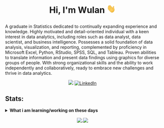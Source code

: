 # <p align=center> Hi, I'm Wulan <img src='https://github.com/elhakimyasya/elhakimyasya/blob/master/assets/Hi.gif' width='29' height='29'/>
A graduate in Statistics dedicated to continually expanding experience and knowledge. Highly motivated and detail-oriented individual with a keen interest in data analytics, including roles such as data analyst, data scientist, and business intelligence. Possesses a solid foundation of data analysis, visualization, and reporting, complemented by proficiency in Microsoft Excel, Python, RStudio, SPSS, SQL, and Tableau. Proven abilities to translate information and present data findings using graphics for diverse groups of people. With strong organizational skills and the ability to work independently and collaboratively, ready to embrace new challenges and thrive in data analytics.

 <p align=center>
 <a href="mailto:wulan391@sci.ui.ac.id" target="_blank"><img src="https://img.shields.io/badge/Gmail-D14836?&style=for-the-badge&logo=gmail&logoColor=white"/></a>   
  <a href="https://www.linkedin.com/in/fitriadwi/" target="_blank"><img alt="LinkedIn" src="https://img.shields.io/badge/Linkedln-%230077B5.svg?&style=for-the-badge&logo=linkedin&logoColor=white" /></a>    
</p>

## Stats:
<details>
 <summary><strong>What i am learning/working on these days</strong></summary>
   - 🔭 I'm currently working on several independent projects. </br>
   - 🌱 I’m currently learning Google Analytics 4. </br>
</details>
    <p align=center>
  <a href="#" title="Stats">
    <img height=175 align="center" src="https://github-readme-stats.vercel.app/api?username=fitria-dwi&show_icons=true&theme=gotham">
  </a>
  <a href="#" title="Stats">
  <img height=175 align="center" src="https://github-readme-stats.vercel.app/api/top-langs/?username=fitria-dwi&hide=c%23,powershell,java&title_color=2aa889&text_color=99d1ce&icon_color=2bbc8a&bg_color=0c1014&langs_count=8&layout=compact" />
  </a>
</p>
